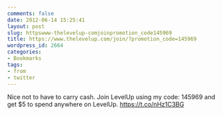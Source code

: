 ```yaml
---
comments: false
date: 2012-06-14 15:25:41
layout: post
slug: httpswww-thelevelup-comjoinpromotion_code145969
title: https://www.thelevelup.com/join/?promotion_code=145969
wordpress_id: 2664
categories:
- Bookmarks
tags:
- from
- twitter
---
```


Nice not to have to carry cash. Join LevelUp using my code: 145969 and get $5 to spend anywhere on LevelUp. https://t.co/nHz1C3BG
